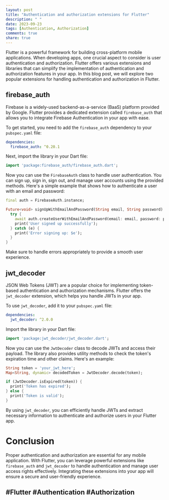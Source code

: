 ```yaml
---
layout: post
title: "Authentication and authorization extensions for Flutter"
description: " "
date: 2023-09-23
tags: [Authentication, Authorization]
comments: true
share: true
---
```


Flutter is a powerful framework for building cross-platform mobile applications. When developing apps, one crucial aspect to consider is user authentication and authorization. Flutter offers various extensions and libraries that can simplify the implementation of authentication and authorization features in your app. In this blog post, we will explore two popular extensions for handling authentication and authorization in Flutter.

## firebase_auth

Firebase is a widely-used backend-as-a-service (BaaS) platform provided by Google. Flutter provides a dedicated extension called `firebase_auth` that allows you to integrate Firebase Authentication in your app with ease.

To get started, you need to add the `firebase_auth` dependency to your `pubspec.yaml` file:

```yaml
dependencies:
  firebase_auth: ^0.20.1
```

Next, import the library in your Dart file:

```dart
import 'package:firebase_auth/firebase_auth.dart';
```

Now you can use the `FirebaseAuth` class to handle user authentication. You can sign up, sign in, sign out, and manage user accounts using the provided methods. Here's a simple example that shows how to authenticate a user with an email and password:

```dart
final auth = FirebaseAuth.instance;

Future<void> signUpWithEmailAndPassword(String email, String password) async {
  try {
    await auth.createUserWithEmailAndPassword(email: email, password: password);
    print('User signed up successfully');
  } catch (e) {
    print('Error signing up: $e');
  }
}
```

Make sure to handle errors appropriately to provide a smooth user experience.

## jwt_decoder

JSON Web Tokens (JWT) are a popular choice for implementing token-based authentication and authorization mechanisms. Flutter offers the `jwt_decoder` extension, which helps you handle JWTs in your app.

To use `jwt_decoder`, add it to your `pubspec.yaml` file:

```yaml
dependencies:
  jwt_decoder: ^2.0.0
```

Import the library in your Dart file:

```dart
import 'package:jwt_decoder/jwt_decoder.dart';
```

Now you can use the `JwtDecoder` class to decode JWTs and access their payload. The library also provides utility methods to check the token's expiration time and other claims. Here's an example:

```dart
String token = 'your_jwt_here';
Map<String, dynamic> decodedToken = JwtDecoder.decode(token);

if (JwtDecoder.isExpired(token)) {
  print('Token has expired');
} else {
  print('Token is valid');
}
```

By using `jwt_decoder`, you can efficiently handle JWTs and extract necessary information to authenticate and authorize users in your Flutter app.

# Conclusion

Proper authentication and authorization are essential for any mobile application. With Flutter, you can leverage powerful extensions like `firebase_auth` and `jwt_decoder` to handle authentication and manage user access rights effectively. Integrating these extensions into your app will ensure a secure and user-friendly experience.

## #Flutter #Authentication #Authorization